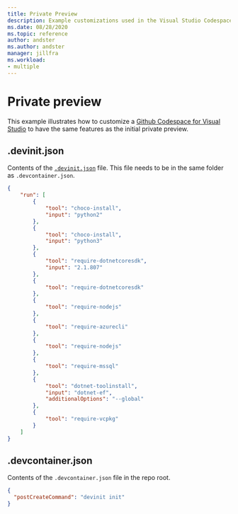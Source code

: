 ```yaml
---
title: Private Preview 
description: Example customizations used in the Visual Studio Codespaces for Visual Studio 2019 private preview repo.
ms.date: 08/28/2020
ms.topic: reference
author: andster
ms.author: andster
manager: jillfra
ms.workload:
- multiple
---
```

# Private preview

This example illustrates how to customize a [Github Codespace for Visual Studio](https://docs.microsoft.com/visualstudio/codespaces/quickstarts/vs) to have the same features as the initial private preview.

## .devinit.json

Contents of the [`.devinit.json`](devinit-json.md) file. This file needs to be in the same folder as `.devcontainer.json`.

```json
{
    "run": [
        {
            "tool": "choco-install",
            "input": "python2"
        },
        {
            "tool": "choco-install",
            "input": "python3"
        },
        {
            "tool": "require-dotnetcoresdk",
            "input": "2.1.807"
        },
        {
            "tool": "require-dotnetcoresdk"
        },
        {
            "tool": "require-nodejs"
        },
        {
            "tool": "require-azurecli"
        },
        {
            "tool": "require-nodejs"
        },
        {
            "tool": "require-mssql"
        },
        {
            "tool": "dotnet-toolinstall",
            "input": "dotnet-ef",
            "additionalOptions": "--global"
        },
        {
            "tool": "require-vcpkg"
        }
    ]
}
```

## .devcontainer.json

Contents of the `.devcontainer.json` file in the repo root.

```json
{
  "postCreateCommand": "devinit init"
}
```
